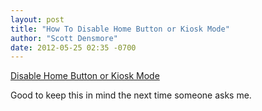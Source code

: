 ```yaml
---
layout: post
title: "How To Disable Home Button or Kiosk Mode"
author: "Scott Densmore"
date: 2012-05-25 02:35 -0700
---
```


[Disable Home Button or Kiosk Mode](http://indieambitions.com/code-snippits/disable-home-button-kiosk-mode/?utm_source=rss&utm_medium=rss&utm_campaign=disable-home-button-kiosk-mode)

Good to keep this in mind the next time someone asks me.
